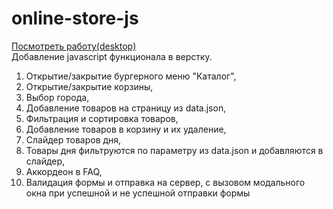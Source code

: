 # online-store-js
<a href="https://alexknyazev1.github.io/online-store-js/catalog.html"> Посмотреть работу(desktop)</a><br>
Добавление javascript функционала в верстку.

1. Открытие/закрытие бургерного меню "Каталог",
2. Открытие/закрытие корзины,
3. Выбор города,
4. Добавление товаров на страницу из data.json,
5. Фильтрация и сортировка товаров,
6. Добавление товаров в корзину и их удаление,
7. Слайдер товаров дня,
8. Товары дня фильтруются по параметру из data.json и добавляются в слайдер,
9. Аккордеон в FAQ,
10. Валидация формы и отправка на сервер, с вызовом модального окна при успешной и не успешной отправки формы
